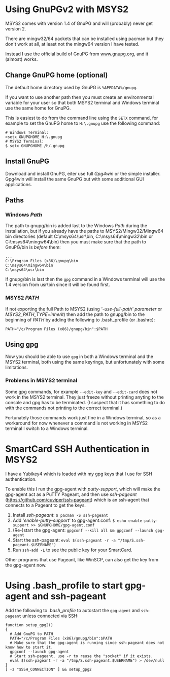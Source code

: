 # Using GnuPGv2 with MSYS2
MSYS2 comes with version 1.4 of GnuPG and will (probably) never get version 2.

There are mingw32/64 packets that can be installed using pacman but they don't work at all, at least not the mingw64 version I have tested.

Instead I use the official build of GnuPG from www.gnupg.org, and it (almost) works.

## Change GnuPG home (optional)
The default home directory used by GnuPG is `%APPDATA%/gnupg`.

If you want to use another path then you must create an environmental variable for your user so that both MSYS2 terminal and Windows terminal use the same home for GnuPG.

This is easiest to do from the command line using the `SETX` command, for example to set the GnuPG home to `H:\.gnupg` use the following command:
```
# Windows Terminal:
>setx GNUPGHOME H:\.gnupg
# MSYS2 Terminal:
$ setx GNUPGHOME /h/.gnupg
```

## Install GnuPG
Download and install GnuPG, eiter use full *Gpg4win* or the simple installer. Gpg4win will install the same GnuPG but with some additional GUI applications.

## Paths
### Windows *Path*
The path to gnupg/bin is added last to the Windows *Path* during the installation, but if you already have the paths to MSYS2/Mingw32/Mingw64 bin directories (default C:\msys64\usr\bin, C:\msys64\mingw32\bin or C:\msys64\mingw64\bin) then you must make sure that the path to GnuPG/bin is *before* them:
```
...
C:\Program Files (x86)\gnupg\bin
C:\msys64\mingw64\bin
C:\msys64\usr\bin
```
If gnupg/bin is last then the `gpg` command in a Windows terminal will use the 1.4 version from usr\bin since it will be found first.

### MSYS2 *PATH*
If not exporting the full Path to MSYS2 (using *'-use-full-path' parameter* or *MSYS2_PATH_TYPE=inherit*) then add the path to gnupg/bin to the beginning of *PATH* by adding the following to .bash_profile (or .bashrc):
```
PATH="/c/Program Files (x86)/gnupg/bin":$PATH
```
## Using gpg
Now you should be able to use `gpg` in both a Windows terminal and the MSYS2 terminal, both using the same keyrings, but unfortunately with some limitations.

### Problems in MSYS2 terminal
Some gpg commands, for example `--edit-key` and `--edit-card` does not work in the MSYS2 terminal. They just freeze without printing anyting to the console and gpg has to be terminated. (I suspect that it has something to do with the commands not printing to the correct terminal.)

Fortunately those commands work just fine in a Windows terminal, so as a workaround for now whenever a command is not working in MSYS2 terminal I switch to a Windows terminal.

# SmartCard SSH Authentication in MSYS2
I have a Yubikey4 which is loaded with my gpg keys that I use for SSH authentication.

To enable this I run the gpg-agent with *putty-support*, which will make the gpg-agent act as a PuTTY Pageant, and then use *ssh-pageant* (https://github.com/cuviper/ssh-pageant) which is an ssh-agent that connects to a Pageant to get the keys.

1. Install *ssh-pageant*: `$ pacman -S ssh-pageant`
2. Add '*enable-putty-support*' to gpg-agent.conf: `$ echo enable-putty-support >> $GNUPGHOME/gpg-agent.conf`
3. (Re-)start the gpg-agent: `gpgconf --kill all && gpgconf --launch gpg-agent`
4. Start the ssh-pageant: `eval $(ssh-pageant -r -a "/tmp/S.ssh-pageant.$USERNAME")`
5. Run `ssh-add -L` to see the public key for your SmartCard.

Other programs that use Pageant, like WinSCP, can also get the key from the gpg-agent now.

# Using .bash_profile to start gpg-agent and ssh-pageant
Add the following to *.bash_profile* to autostart the `gpg-agent` and `ssh-pageant` unless connected via SSH:
```
function setup_gpg2()
{
  # Add GnuPG to PATH
  PATH="/c/Program Files (x86)/gnupg/bin":$PATH
  # Make sure that the gpg-agent is running since ssh-pageant does not know how to start it.
  gpgconf --launch gpg-agent
  # Start ssh-pageant, use -r to reuse the "socket" if it exists.
  eval $(ssh-pageant -r -a "/tmp/S.ssh-pageant.$USERNAME") > /dev/null
}
[ -z "$SSH_CONNECTION" ] && setup_gpg2
```
